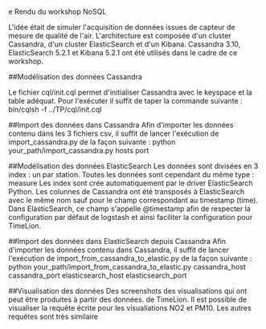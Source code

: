 e Rendu du workshop NoSQL

L'idée était de simuler l'acquisition de données issues de capteur de mesure de qualité de l'air.
L'architecture est composée d'un cluster Cassandra, d'un cluster ElasticSearch et d'un Kibana.
Cassandra 3.10, ElasticSearch 5.2.1 et Kibana 5.2.1 ont été utilisés dans le cadre de ce workshop.

##Modélisation des données Cassandra

Le fichier cql/init.cql permet d'initialiser Cassandra avec le keyspace et la table adéquat.
Pour l'exécuter il suffit de taper la commande suivante : 
  bin/cqlsh -f ../TP/cql/init.cql
  
##Import des données dans Cassandra
Afin d'importer les données contenu dans les 3 fichiers csv, il suffit de lancer l'exécution de import_cassandra.py de la façon suivante :
  python your_path/import_cassandra.py hosts port

##Modélisation des données ElasticSearch
Les données sont divisées en 3 index : un par station. Toutes les données sont cependant du même type : measure
Les index sont crée automatiquement par le driver ElasticSearch Python.
Les colunnes de Cassandra ont été transposés à ElasticSearch avec le même nom sauf pour le champ correspondant au timestamp (time). Dans ElasticSearch, ce champ s'appelle @timestamp afin de respecter la configuration par défaut de logstash et ainsi faciliter la configuration pour TimeLion.
  
##Import des données dans ElasticSearch depuis Cassandra
Afin d'importer les données contenu dans Cassandra, il suffit de lancer l'exécution de import_from_cassandra_to_elastic.py de la façon suivante :
  python your_path/import_from_cassandra_to_elastic.py cassandra_host cassandra_port elasticsearch_host elasticsearch_port
  
##Visualisation des données
Des screenshots des visualisations qui ont peut être produites à partir des données. de TimeLion. Il est possible de visualiser la requête écrite pour les visualiations NO2 et PM10. Les autres requêtes sont très similaire
